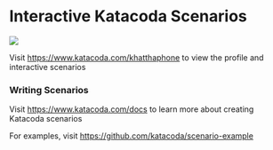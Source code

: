 # Interactive Katacoda Scenarios

[![](http://shields.katacoda.com/katacoda/khatthaphone/count.svg)](https://www.katacoda.com/khatthaphone "Get your profile on Katacoda.com")

Visit https://www.katacoda.com/khatthaphone to view the profile and interactive scenarios

### Writing Scenarios
Visit https://www.katacoda.com/docs to learn more about creating Katacoda scenarios

For examples, visit https://github.com/katacoda/scenario-example
